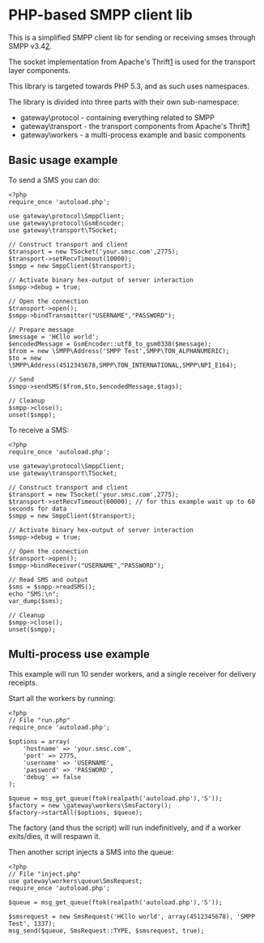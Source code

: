 PHP-based SMPP client lib
=============

This is a simplified SMPP client lib for sending or receiving smses through SMPP v3.4[2].

The socket implementation from Apache's Thrift[1] is used for the transport layer components. 

This library is targeted towards PHP 5.3, and as such uses namespaces.

The library is divided into three parts with their own sub-namespace:
 * gateway\protocol - containing everything related to SMPP
 * gateway\transport - the transport components from Apache's Thrift[1]
 * gateway\workers - a multi-process example and basic components

Basic usage example
-----

To send a SMS you can do:

	<?php
	require_once 'autoload.php';
	
	use gateway\protocol\SmppClient;
	use gateway\protocol\GsmEncoder;
	use gateway\transport\TSocket;
	
	// Construct transport and client
	$transport = new TSocket('your.smsc.com',2775);
	$transport->setRecvTimeout(10000);
	$smpp = new SmppClient($transport);
	
	// Activate binary hex-output of server interaction
	$smpp->debug = true;
	
	// Open the connection
	$transport->open();
	$smpp->bindTransmitter("USERNAME","PASSWORD");
	
	// Prepare message
	$message = 'H€llo world';
	$encodedMessage = GsmEncoder::utf8_to_gsm0338($message);
	$from = new \SMPP\Address('SMPP Test',SMPP\TON_ALPHANUMERIC);
	$to = new \SMPP\Address(4512345678,SMPP\TON_INTERNATIONAL,SMPP\NPI_E164);
	
	// Send
	$smpp->sendSMS($from,$to,$encodedMessage,$tags);
	
	// Cleanup
	$smpp->close();
	unset($smpp);
	
	
To receive a SMS:
	
	<?php
	require_once 'autoload.php';

	use gateway\protocol\SmppClient;
	use gateway\transport\TSocket;

	// Construct transport and client
	$transport = new TSocket('your.smsc.com',2775);
	$transport->setRecvTimeout(60000); // for this example wait up to 60 seconds for data
	$smpp = new SmppClient($transport);
	
	// Activate binary hex-output of server interaction
	$smpp->debug = true;

	// Open the connection
	$transport->open();
	$smpp->bindReceiver("USERNAME","PASSWORD");
	
	// Read SMS and output
	$sms = $smpp->readSMS();
	echo "SMS:\n";
	var_dump($sms);
	
	// Cleanup
	$smpp->close();
	unset($smpp);
	
Multi-process use example
-----

This example will run 10 sender workers, and a single receiver for delivery receipts.

Start all the workers by running:

	<?php
	// File "run.php"
	require_once 'autoload.php';
	
	$options = array(
		'hostname' => 'your.smsc.com',
		'port' => 2775,
		'username' => 'USERNAME',
		'password' => 'PASSWORD',
		'debug' => false
	);
	
	$queue = msg_get_queue(ftok(realpath('autoload.php'),'S'));
	$factory = new \gateway\workers\SmsFactory();
	$factory->startAll($options, $queue);
	
The factory (and thus the script) will run indefinitively, and if a worker exits/dies, it will respawn it.

Then another script injects a SMS into the queue:

	<?php
	// File "inject.php"
	use gateway\workers\queue\SmsRequest;
	require_once 'autoload.php';
	
	$queue = msg_get_queue(ftok(realpath('autoload.php'),'S'));
	
	$smsrequest = new SmsRequest('H€llo world', array(4512345678), 'SMPP Test', 1337);
	msg_send($queue, SmsRequest::TYPE, $smsrequest, true); 


[1]: http://thrift.apache.org/
[2]: http://www.smsforum.net/SMPP_v3_4_Issue1_2.zip
